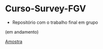 # Curso-Survey-FGV

- Repositório com o trabalho final em grupo

(em andamento)


[Amostra](https://beatrizmilz.github.io/Curso-Survey-FGV/amostra.html)
